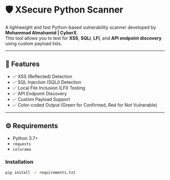 # 🛡️ XSecure Python Scanner

A lightweight and fast Python-based vulnerability scanner developed by **Mohammad Almahamid | CyberX**.  
This tool allows you to test for **XSS**, **SQLi**, **LFI**, and **API endpoint discovery** using custom payload lists.

---

## 🚀 Features

- ✅ XSS (Reflected) Detection  
- ✅ SQL Injection (SQLi) Detection  
- ✅ Local File Inclusion (LFI) Testing  
- ✅ API Endpoint Discovery  
- ✅ Custom Payload Support  
- ✅ Color-coded Output (Green for Confirmed, Red for Not Vulnerable)

---

## ⚙️ Requirements

- Python 3.7+
- `requests`
- `colorama`

### Installation

```bash
pip install -r requirements.txt
